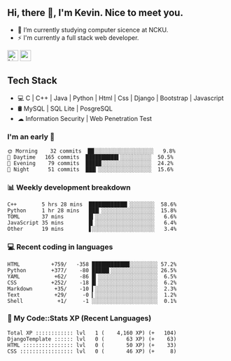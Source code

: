 ## Hi, there 👋, I'm Kevin. Nice to meet you.

- 🌱 I’m currently studying computer sicence at NCKU.
- ⚡ I'm currently a full stack web developer.

<a href="https://www.linkedin.com/in/kevin12686/"><img alt="LinkedIn" src="https://img.shields.io/badge/linkedin%20-%230077B5.svg?&style=for-the-badge&logo=linkedin&logoColor=white" height=25></a>
<a href="https://www.instagram.com/kevin12686/"><img src="https://img.shields.io/badge/instagram-3f729b?&style=for-the-badge&logo=instagram&logoColor=white" height=25></a>

## Tech Stack

* 💻 C | C++ | Java | Python | Html | Css | Django | Bootstrap | Javascript
* 🛢️ MySQL | SQL Lite | PosgreSQL
* ☁ Information Security | Web Penetration Test

### I'm an early 🐤

<!-- early_bird start -->

```text
🌞 Morning    32 commits  ██░░░░░░░░░░░░░░░░░░░   9.8%
🌆 Daytime   165 commits  ██████████▌░░░░░░░░░░  50.5%
🌃 Evening    79 commits  █████░░░░░░░░░░░░░░░░  24.2%
🌙 Night      51 commits  ███▎░░░░░░░░░░░░░░░░░  15.6%
```

<!-- early_bird end -->

### 📊 Weekly development breakdown

<!-- code_time start -->

```text
C++        5 hrs 28 mins  ████████████▎░░░░░░░░  58.6%
Python     1 hr 28 mins   ███▎░░░░░░░░░░░░░░░░░  15.8%
TOML       37 mins        █▍░░░░░░░░░░░░░░░░░░░   6.6%
JavaScript 35 mins        █▎░░░░░░░░░░░░░░░░░░░   6.4%
Other      19 mins        ▋░░░░░░░░░░░░░░░░░░░░   3.4%
```

<!-- code_time end -->

### 💻 Recent coding in languages

<!-- code_diff start -->

```text
HTML          +759/   -358 ████████████░░░░░░░░░ 57.2%
Python        +377/    -80 █████▌░░░░░░░░░░░░░░░ 26.5%
YAML           +62/    -86 █▎░░░░░░░░░░░░░░░░░░░  6.5%
CSS           +252/    -18 █▎░░░░░░░░░░░░░░░░░░░  6.2%
Markdown       +35/    -10 ▍░░░░░░░░░░░░░░░░░░░░  2.3%
Text           +29/     -0 ▎░░░░░░░░░░░░░░░░░░░░  1.2%
Shell           +1/     -1 ░░░░░░░░░░░░░░░░░░░░░  0.1%
```

<!-- code_diff end -->

### 🧰 My Code::Stats XP (Recent Languages)

<!-- codestats start -->

```text
Total XP :::::::::::: lvl   1 (    4,160 XP) (+   104)
DjangoTemplate :::::: lvl   0 (       63 XP) (+    63)
HTML :::::::::::::::: lvl   0 (       50 XP) (+    33)
CSS ::::::::::::::::: lvl   0 (       46 XP) (+     8)
```

<!-- codestats end -->
